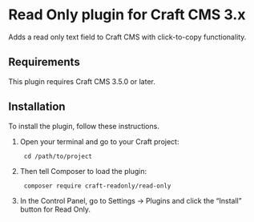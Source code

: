 # Read Only plugin for Craft CMS 3.x

Adds a read only text field to Craft CMS with click-to-copy functionality.

## Requirements

This plugin requires Craft CMS 3.5.0 or later.

## Installation

To install the plugin, follow these instructions.

1. Open your terminal and go to your Craft project:

        cd /path/to/project

2. Then tell Composer to load the plugin:

        composer require craft-readonly/read-only

3. In the Control Panel, go to Settings → Plugins and click the “Install” button for Read Only.
